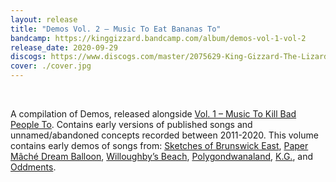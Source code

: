 ```yaml
---
layout: release
title: "Demos Vol. 2 – Music To Eat Bananas To"
bandcamp: https://kinggizzard.bandcamp.com/album/demos-vol-1-vol-2
release_date: 2020-09-29
discogs: https://www.discogs.com/master/2075629-King-Gizzard-The-Lizard-Wizard-Demos-Vol-2-Music-To-Eat-Bananas-To
cover: ./cover.jpg
---
```

<br>

A compilation of Demos, released alongside [Vol. 1 – Music To Kill Bad People To](../demos-vol-1-music-to-kill-bad-people-to). Contains early versions of published songs and unnamed/abandoned concepts recorded between 2011-2020. This volume contains early demos of songs from: [Sketches of Brunswick East](../sketches-of-brunswick-east), [Paper Mâché Dream Balloon](../paper-mache-dream-balloon), [Willoughby’s Beach](../willoughbys-beach), [Polygondwanaland](../polygondwanaland), [K.G.](../kg), and [Oddments](../oddments).
